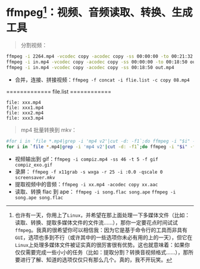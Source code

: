 <link href="../../css/style.css" rel="stylesheet" type="text/css" />

# ffmpeg[^ffmpeg]：视频、音频读取、转换、生成工具

> 分割视频：

```Bash
ffmpeg -i 2264.mp4 -vcodec copy -acodec copy -ss 00:00:00 -to 00:21:32 2264_test.mp4
ffmpeg -i in.mp4 -vcodec copy -acodec copy -ss 00:00:00 -to 00:18:50 out.mp4
ffmpeg -i in.mp4 -vcodec copy -acodec copy -ss 00:18:50 out.mp4
```

+ 合并，连接、拼接视频：`ffmpeg -f concat -i flie.list -c copy 08.mp4`

============= file.list ============

```list
file: xxx.mp4
file: xxx1.mp4
file: xxx2.mp4
file: xxx3.mp4
```

> mp4 批量转换到 mkv：

```Bash
#for i in `file *.mp4|grep -i 'mp4 v2'|cut -d: -f1`;do ffmpeg -i "$i" -f matroska "`echo $i|sed 's/\.mp4/.mkv/g'`";done
for i in `file *.mp4|grep -i 'mp4 v2'|cut -d: -f1`;do ffmpeg -i "$i" -f matroska "${i%%.*}.mkv";done
```

+ 视频输出到 gif：`ffmpeg -i compiz.mp4 -ss 46 -t 5 -f gif compiz_exo.gif`
+ 录屏： `ffmpeg -f x11grab -s wxga -r 25 -i :0.0 -qscale 0 screensaver.mkv`
+ 提取视频中的音频：`ffmpeg -i xx.mp4 -acodec copy xx.aac`
+ 读取、转换 flac 到 ape： `ffmpeg -i song.flac song.ape` `ffmpeg -i song.ape song.flac`

[^ffmpeg]: 也许有一天，你用上了`Linux`，并希望在那上面处理一下多媒体文件（比如：读取、转换、提取多媒体文件的文件流……），那你一定要花点时间试试`ffmpeg`[^1]。我真的很希望你可以相信我：因为它是基于命令行的工具而非具有`GUI`，选项也多到不行（或许其中的一些选项你未必有用的上的一天），但它在`Linux`上[^2]处理多媒体文件被证实真的很厉害很有优势。这也就意味着：如果你仅仅需要完成一些小小的任务（比如：提取分割？转换音视频格式……），那所要进行了解、知道的选项仅仅只有那么几个。真的，我不开玩笑。

[^4]: 好了，很不好意思，让大家浪费这么多时间来阅读这么些无聊的东西，我只是希望能通过文字传达一点个人的看法而已（毕竟言论自由嘛），还请大家原谅则个……

[^1]: [ffmpeg](https://)

[^2]: 虽然`ffmpeg`是基于`Linux`的，但它也有`Windows`版本的……
